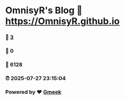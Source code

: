 # OmnisyR's Blog :link: https://OmnisyR.github.io 
### :page_facing_up: [3](https://OmnisyR.github.io/tag.html) 
### :speech_balloon: 0 
### :hibiscus: 6128 
### :alarm_clock: 2025-07-27 23:15:04 
### Powered by :heart: [Gmeek](https://github.com/Meekdai/Gmeek)
